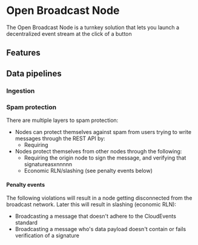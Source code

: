 # Open Broadcast Node

The Open Broadcast Node is a turnkey solution that lets you launch a decentralized event stream at the click of a button

## Features


## Data pipelines

### Ingestion


### Spam protection

There are multiple layers to spam protection:
* Nodes can protect themselves against spam from users trying to write messages through the REST API by:
  * Requiring
* Nodes protect themselves from other nodes through the following:
  * Requiring the origin node to sign the message, and verifying that signatureasxnnnnn
  * Economic RLN/slashing (see penalty events below)
    
#### Penalty events

The following violations will result in a node getting disconnected from the broadcast network. Later this will result in slashing (economic RLN):
* Broadcasting a message that doesn't adhere to the CloudEvents standard
* Broadcasting a message who's data payload doesn't contain or fails verification of a signature